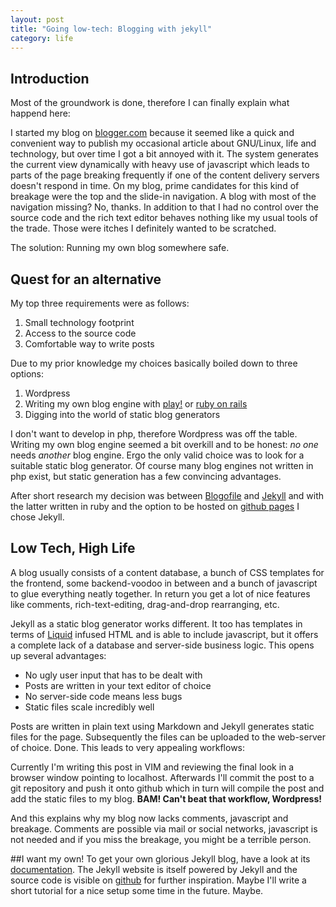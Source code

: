 ```yaml
---
layout: post
title: "Going low-tech: Blogging with jekyll"
category: life
---
```

## Introduction
Most of the groundwork is done, therefore I can finally explain what happend here:

I started my blog on [blogger.com][blogger] because it seemed like a quick and convenient way to publish my occasional article about GNU/Linux, life and technology, but over time I got a bit annoyed with it. The system generates the current view dynamically with heavy use of javascript which leads to parts of the page breaking frequently if one of the content delivery servers doesn't respond in time. On my blog, prime candidates for this kind of breakage were the top and the slide-in navigation. A blog with most of the navigation missing? No, thanks. In addition to that I had no control over the source code and the rich text editor behaves nothing like my usual tools of the trade. Those were itches I definitely wanted to be scratched.

The solution: Running my own blog somewhere safe.

<!--more-->

## Quest for an alternative
My top three requirements were as follows:

1. Small technology footprint
2. Access to the source code
3. Comfortable way to write posts

Due to my prior knowledge my choices basically boiled down to three options:

1. Wordpress
2. Writing my own blog engine with [play!][play] or [ruby on rails][rails]
3. Digging into the world of static blog generators

I don't want to develop in php, therefore Wordpress was off the table. Writing my own blog engine seemed a bit overkill and to be honest: *no one* needs *another* blog engine. Ergo the only valid choice was to look for a suitable static blog generator. Of course many blog engines not written in php exist, but static generation has a few convincing advantages.

After short research my decision was between [Blogofile][blogofile] and [Jekyll][jekyll] and with the latter written in ruby and the option to be hosted on [github pages][githubpages] I chose Jekyll.

## Low Tech, High Life
A blog usually consists of a content database, a bunch of CSS templates for the frontend, some backend-voodoo in between and a bunch of javascript to glue everything neatly together. In return you get a lot of nice features like comments, rich-text-editing, drag-and-drop rearranging, etc.

Jekyll as a static blog generator works different. It too has templates in terms of [Liquid][liquid] infused HTML and is able to include javascript, but it offers a complete lack of a database and server-side business logic. This opens up several advantages:

- No ugly user input that has to be dealt with
- Posts are written in your text editor of choice
- No server-side code means less bugs
- Static files scale incredibly well

Posts are written in plain text using Markdown and Jekyll generates static files for the page. Subsequently the files can be uploaded to the web-server of choice. Done. This leads to very appealing workflows:

Currently I'm writing this post in VIM and reviewing the final look in a browser window pointing to localhost. Afterwards I'll commit the post to a git repository and push it onto github which in turn will compile the post and add the static files to my blog. **BAM! Can't beat that workflow, Wordpress!**

And this explains why my blog now lacks comments, javascript and breakage. Comments are possible via mail or social networks, javascript is not needed and if you miss the breakage, you might be a terrible person.

##I want my own!
To get your own glorious Jekyll blog, have a look at its [documentation][jekylldoc]. The Jekyll website is itself powered by Jekyll and the source code is visible on [github][jekyllgithub] for further inspiration. Maybe I'll write a short tutorial for a nice setup some time in the future. Maybe.

[blogger]: http://suddenkernelpanic.blogspot.de
[blogofile]:http://www.blogofile.com/ 
[githubpages]: https://pages.github.com
[jekyll]: http://www.jekyllrb.com
[jekylldoc]: http://jekyllrb.com/docs/home/ 
[jekyllgithub]: https://github.com/mojombo/jekyll/tree/master/site
[liquid]: http://wiki.shopify.com/Liquid 
[play]: http://www.playframework.com
[rails]: http://www.rubyonrails.org
